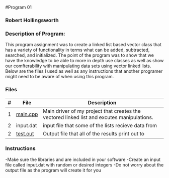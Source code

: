 #Program 01
### Robert Hollingsworth
### Description of Program:

This program assignment was to create a linked list based vector class that has a variety of functionality
in terms what can be added, subtracted, searched, and initialized. The point of the program was to show that
we have the knowledge to be able to more in depth use classes as well as show our comfterability with 
manipulating data sets using vector linked lists. Below are the files I used as well as any instructions 
that another programer might need to be aware of when using this program.

### Files


|   #   | File            | Description                                        |
| :---: | --------------- | -------------------------------------------------- |
|   1   |[ main.cpp ](https://github.com/RCHollingsworth/2143-00P-Hollingsworth/blob/main/Assignments/P01/main%20(2).cpp)       | Main driver of my project that creates the vectored linked list and excutes manipulations.      |
|   2   | input.dat       | input file that some of the lists recieve data from        |
|   2   | [test.out](https://github.com/RCHollingsworth/2143-00P-Hollingsworth/blob/main/Assignments/P01/test.out)        | Output file that all of the results print out to        |

### Instructions

-Make sure the libraries <iostream> <fstream> and <vector> are included in your software
-Create an input file called input.dat with random or desired integers 
-Do not worry about the output file as the program will create it for you
